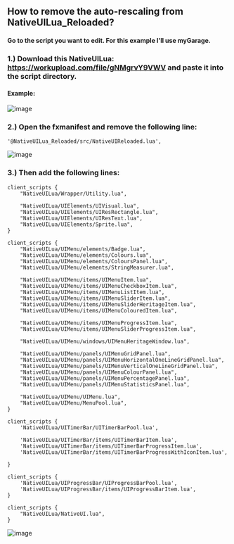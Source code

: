 ## How to remove the auto-rescaling from NativeUILua_Reloaded?
#### Go to the script you want to edit. For this example I'll use myGarage.

### 1.) Download this NativeUILua: https://workupload.com/file/gNMgrvY9VWV and paste it into the script directory.

#### Example:

![image](https://user-images.githubusercontent.com/55956668/168324028-98e3fd3b-0759-47a8-98c2-4b5487576450.png)

### 2.) Open the fxmanifest and remove the following line:
```
'@NativeUILua_Reloaded/src/NativeUIReloaded.lua',
```
![image](https://user-images.githubusercontent.com/55956668/168324529-2b1684f3-7707-482d-8db1-84b921f259a5.png)


### 3.) Then add the following lines:
```
client_scripts {
    "NativeUILua/Wrapper/Utility.lua",

    "NativeUILua/UIElements/UIVisual.lua",
    "NativeUILua/UIElements/UIResRectangle.lua",
    "NativeUILua/UIElements/UIResText.lua",
    "NativeUILua/UIElements/Sprite.lua",
}

client_scripts {
    "NativeUILua/UIMenu/elements/Badge.lua",
    "NativeUILua/UIMenu/elements/Colours.lua",
    "NativeUILua/UIMenu/elements/ColoursPanel.lua",
    "NativeUILua/UIMenu/elements/StringMeasurer.lua",

    "NativeUILua/UIMenu/items/UIMenuItem.lua",
    "NativeUILua/UIMenu/items/UIMenuCheckboxItem.lua",
    "NativeUILua/UIMenu/items/UIMenuListItem.lua",
    "NativeUILua/UIMenu/items/UIMenuSliderItem.lua",
    "NativeUILua/UIMenu/items/UIMenuSliderHeritageItem.lua",
    "NativeUILua/UIMenu/items/UIMenuColouredItem.lua",

    "NativeUILua/UIMenu/items/UIMenuProgressItem.lua",
    "NativeUILua/UIMenu/items/UIMenuSliderProgressItem.lua",

    "NativeUILua/UIMenu/windows/UIMenuHeritageWindow.lua",

    "NativeUILua/UIMenu/panels/UIMenuGridPanel.lua",
    "NativeUILua/UIMenu/panels/UIMenuHorizontalOneLineGridPanel.lua",
    "NativeUILua/UIMenu/panels/UIMenuVerticalOneLineGridPanel.lua",
    "NativeUILua/UIMenu/panels/UIMenuColourPanel.lua",
    "NativeUILua/UIMenu/panels/UIMenuPercentagePanel.lua",
    "NativeUILua/UIMenu/panels/UIMenuStatisticsPanel.lua",

    "NativeUILua/UIMenu/UIMenu.lua",
    "NativeUILua/UIMenu/MenuPool.lua",
}

client_scripts {
    'NativeUILua/UITimerBar/UITimerBarPool.lua',

    'NativeUILua/UITimerBar/items/UITimerBarItem.lua',
    'NativeUILua/UITimerBar/items/UITimerBarProgressItem.lua',
    'NativeUILua/UITimerBar/items/UITimerBarProgressWithIconItem.lua',

}

client_scripts {
    'NativeUILua/UIProgressBar/UIProgressBarPool.lua',
    'NativeUILua/UIProgressBar/items/UIProgressBarItem.lua',
}

client_scripts {
    "NativeUILua/NativeUI.lua",
}

```

![image](https://user-images.githubusercontent.com/55956668/168324787-1718d011-4244-44e7-929c-2e7e41b07bba.png)
